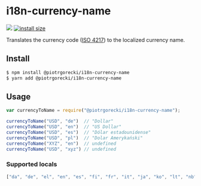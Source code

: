 # i18n-currency-name
[![](https://img.shields.io/npm/v/@piotrgorecki/i18n-currency-name.svg)](https://www.npmjs.com/package/@piotrgorecki/i18n-currency-name)
[![install size](https://packagephobia.now.sh/badge?p=@piotrgorecki/i18n-currency-name)](https://packagephobia.now.sh/result?p=@piotrgorecki/i18n-currency-name)


Translates the currency code ([ISO 4217](https://en.wikipedia.org/wiki/ISO_4217)) to the localized currency name.

## Install

```sh
$ npm install @piotrgorecki/i18n-currency-name
$ yarn add @piotrgorecki/i18n-currency-name
```

## Usage

```js
var currencyToName = require("@piotrgorecki/i18n-currency-name");

currencyToName("USD", "de")  // "Dollar"
currencyToName("USD", "en")  // "US Dollar"
currencyToName("USD", "es")  // "Dólar estadounidense"
currencyToName("USD", "pl")  // "Dolar Amerykański"
currencyToName("XYZ", "en")  // undefined
currencyToName("USD", "xyz") // undefined
```

### Supported locals
```js
["da", "de", "el", "en", "es", "fi", "fr", "it", "ja", "ko", "lt", "nb", "pl", "pt", "ro", "sv", "tr", "ua", "ur", "zh"]
```
